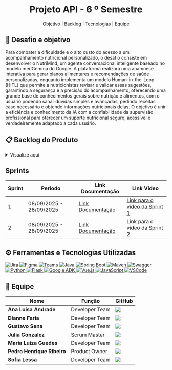 <h1 align="center"> Projeto API - 6  º Semestre </h1>

<p align="center">
    <a href ="#objetivo">Objetivo</a>  |
    <a href ="#backlog">Backlog</a>  |
    <a href =#tecnologias>Tecnologias<a/> |
    <a href ="#equipe">Equipe</a>  
</p>

<span id="objetivo">
  
## 🎯 Desafio e objetivo

Para combater a dificuldade e o alto custo do acesso a um acompanhamento nutricional personalizado, o desafio consiste em desenvolver o NutriMind, um agente conversacional inteligente baseado no modelo medGemma do Google. A plataforma realizará uma anamnese interativa para gerar planos alimentares e recomendações de saúde personalizadas, enquanto implementa um modelo Human-in-the-Loop (HITL) que permite a nutricionistas revisar e validar essas sugestões, garantindo a segurança e a precisão do acompanhamento, oferecendo uma grande base de conhecimentos gerais sobre nutrição e alimentos, com o usuário podendo sanar dúvidas simples e avançadas, pedindo receitas caso necessário e obtendo informações nutricionais delas. O objetivo é unir a eficiência e conhecimento da IA com a confiabilidade da supervisão profissional para oferecer um suporte nutricional seguro, acessível e verdadeiramente adaptado a cada usuário.
 


<span id="backlog">

## 📋 Backlog do Produto <a id="backlog"></a>

<details>

<summary>Visualize aqui</summary>

| Rank | Prioridade | User Story | Estimativa | Sprint |
| :--: | :---: | :--- | :---: | :---: |
| 1 | Alta | Como paciente, quero fazer perguntas abertas sobre nutrição e alimentação, para receber respostas imediatas e contextualizadas com base no meu perfil de saúde. | 90 | 1 |
| 2 | Alta | Como paciente, quero pedir dicas e estratégias para criar hábitos alimentares saudáveis, para que eu possa manter meus resultados a longo prazo e ter mais autonomia sobre minha saúde. | 70 | 1 |
| 3 | Média | Como novo usuário (paciente ou nutricionista), quero criar uma conta na plataforma, para poder acessar as funcionalidades e salvar minhas informações. | 40 | 1 |
| 4 | Média | Como usuário cadastrado, quero fazer login de forma segura, para acessar meu perfil e dados. | 30 | 1 |
| 5 | Alta | Como um novo paciente, quero ser guiado por um processo de coleta de dados de saúde e hábitos, para a geração de recomendações personalizadas. | 60 | 1 |
| 6 | Média | Como usuário, quero um menu de navegação claro e acessível, para encontrar facilmente as diferentes seções da plataforma. | 20 | 1 |
| 7 | Média | Como paciente, quero poder visualizar e editar meus dados de perfil e informações de saúde através de um formulário na minha conta, para manter minhas informações sempre atualizadas. | 20 | 1 |
| 8 | Alta | Como paciente, quero solicitar um plano alimentar semanal à IA com base no meu perfil, para receber um guia estruturado de refeições que me ajude a atingir meus objetivos de saúde. | 80 | 2 |
| 9 | Alta | Como paciente, quero solicitar receitas saudáveis que sejam compatíveis com meu plano alimentar e minhas restrições, para ter mais variedade e aderir mais facilmente à dieta. | 70 | 2 |
| 10 | Alta | Como paciente, quero visualizar o histórico de todos os planos alimentares e prescrições gerados, para acompanhar minha evolução e consultar orientações passadas. | 40 | 2 |
| 11 | Média | Como Nutricionista, quero receber uma notificação por e-mail e na plataforma para aceitar ou recusar um pedido de vinculação de um paciente. | 40 | 2 |
| 12 | Média | Como Nutricionista, quero revisar e editar os planos alimentares gerados pela IA para meus pacientes, para garantir a precisão das recomendações e adicionar minha personalização profissional, usando a plataforma como uma ferramenta de otimização do meu atendimento. | 50 | 2 |
| 13 | Média | Como paciente, quero poder solicitar a vinculação com um nutricionista através do e-mail dele, para que ele possa acessar meu perfil e me acompanhar na plataforma. | 40 | 2 |
| 14 | Média | Como Nutricionista, quero ter um dashboard com a lista de todos os meus pacientes vinculados, para monitorar o progresso e acessar rapidamente seus perfis e históricos de interação. | 50 | 2 |
| 15 | Baixa | Como usuário (paciente ou nutricionista), quero poder redefinir minha senha de forma segura, para recuperar o acesso à minha conta caso a esqueça. | 40 | 2 |
| 16 | Média | Como paciente, quero poder informar à IA sobre mudanças nos meus dados de saúde através do chat, para que meu perfil seja atualizado de forma rápida e conveniente. | 40 | 3 |
| 17 | Média | Como paciente, quero poder baixar meu plano alimentar em formato PDF, para imprimir ou acessar offline facilmente. | 30 | 3 |
| 18 | Média | Como paciente, quero ter a opção de receber meu plano alimentar por e-mail, para maior conveniência e facilidade de compartilhamento. | 30 | 3 |
| 19 | Média | Como paciente, quero poder me desvincular de um nutricionista a qualquer momento, para ter controle sobre quem acessa meus dados. | 20 | 3 |
| 20 | Média | Como Nutricionista, quero poder desvincular um paciente da minha lista, para gerenciar meus atendimentos ativos. | 20 | 3 |
| 21 | Baixa | Como usuário, quero ativar a autenticação de dois fatores (2FA), para adicionar uma camada extra de segurança à minha conta. | 40 | 3 |
| 22 | Baixa | Como paciente, quero enviar uma foto da minha refeição e receber uma análise estimada de seus macronutrientes e calorias, para monitorar minha ingestão diária e aprender sobre a composição dos alimentos. | 80 | 3 |
| 23 | Baixa | Como usuário, quero acessar uma página de Perguntas Frequentes (FAQ) para tirar dúvidas comuns. | 20 | 3 |
</details>

## Sprints


| Sprint | Período | Link Documentação | Link Video |
|---|---|---|---|
| 1 | 08/09/2025 - 28/09/2025 | [Link Documentação](/Docs/processo/sprints/sprint-1/README.md) | [Link para o vídeo da Sprint 1](https://www.youtube.com/watch?v=o2-4zX-Z9fE) |
| 2 | 08/09/2025 - 28/09/2025 | [Link Documentação](/Docs/processo/sprints/sprint-2/README.md) | Link para o vídeo da Sprint 2 |


<span id="tecnologias">

## ⚙️ Ferramentas e Tecnologias Utilizadas
    
<a href="https://www.atlassian.com/software/jira" target="_blank">
<img src="https://img.shields.io/badge/Jira-0052CC?style=for-the-badge&logo=Jira&logoColor=white" alt="Jira"/>
</a>
<a href="https://www.figma.com/" target="_blank">
<img src="https://img.shields.io/badge/Figma-F24E1E?style=for-the-badge&logo=figma&logoColor=white" alt="Figma"/>
</a>
<a href="https://www.microsoft.com/pt-br/microsoft-teams/group-chat-software" target="_blank">
<img src="https://img.shields.io/badge/Microsoft_Teams-6264A7?style=for-the-badge&logo=microsoftteams&logoColor=white" alt="Teams"/>
</a>
<a href="https://www.java.com/pt-BR/" target="_blank">
<img src="https://img.shields.io/badge/Java-ED8B00?style=for-the-badge&logo=openjdk&logoColor=white" alt="Java"/>
</a>
<a href="https://spring.io/projects/spring-boot" target="_blank">
<img src="https://img.shields.io/badge/Spring_Boot-6DB33F?style=for-the-badge&logo=springboot&logoColor=white" alt="Spring Boot"/>
</a>
<a href="https://maven.apache.org/" target="_blank">
<img src="https://img.shields.io/badge/Maven-C71A36?style=for-the-badge&logo=apachemaven&logoColor=white" alt="Maven"/>
</a>
<a href="https://swagger.io/" target="_blank">
<img src="https://img.shields.io/badge/Swagger-85EA2D?style=for-the-badge&logo=swagger&logoColor=black" alt="Swagger"/>
</a>
<a href="https://www.python.org" target="_blank">
<img src="https://img.shields.io/badge/Python-3776AB?style=for-the-badge&logo=python&logoColor=white" alt="Python"/>
</a>
<a href="https://flask.palletsprojects.com/" target="_blank">
<img src="https://img.shields.io/badge/Flask-000000?style=for-the-badge&logo=flask&logoColor=white" alt="Flask"/>
</a>
<a href="https://google.github.io/adk-docs/" target="_blank">
<img src="https://img.shields.io/badge/Google_ADK-4285F4?style=for-the-badge&logo=google&logoColor=white" alt="Google ADK"/>
</a>
<a href="https://vuejs.org/" target="_blank">
<img src="https://img.shields.io/badge/Vue.js-4FC08D?style=for-the-badge&logo=vue.js&logoColor=white" alt="Vue.js"/>
</a>
<a href="https://developer.mozilla.org/pt-BR/docs/Web/JavaScript" target="_blank">
<img src="https://img.shields.io/badge/JavaScript-F7DF1E?style=for-the-badge&logo=javascript&logoColor=black" alt="JavaScript"/>
</a>
<a href="https://code.visualstudio.com/" target="_blank">
<img src="https://img.shields.io/badge/VSCode-007ACC?style=for-the-badge&logo=visualstudiocode&logoColor=white" alt="VSCode"/>
</a>
<!-- ## Protótipo Figma
📲 [Clique aqui](url) para acessar o protótipo! *(Segure `Ctrl` e clique para abrir em nova guia)*
 -->
<!-- <span id="modelagem-bd">
     
## Modelagem de Banco de Dados
<img src="https://github.com/user-attachments/assets/ccc12f4b-1799-42d0-9bc5-6014579a24f3" width="450"/>

 -->
<!-- <span id="instalação">
     
## 📥 Guia de Instalação  
  * Acesse para ver o passo a passo do [Frontend](./Guia-de-Instalação/frontend-readme.md)
  * Acesse para ver o passo a passo do [Backend](./Guia-de-Instalação/backend-readme.md)
  * Acesse para ver o passo a passo do [Sistema Corporativo Web](./Guia-de-Instalação/web-sistema-readme.md)

<span id="videos-entregas">
      -->
<!-- ## 🎬 Vídeos de Entrega

<details>
     
<summary>Sprint 1</summary>


</details> -->


<!-- <details>
     
<summary>Sprint 2</summary>


</details>


<details>
     
<summary>Sprint 3</summary>


</details> -->


<span id="equipe">
     
## 👥 Equipe

|Nome|Função|GitHub|
| -------- |-------- |-------- |
|**Ana Luisa Andrade**|Developer Team|[![](https://bit.ly/3f9Xo0P)](https://github.com/LuisaAndrade28)|
|**Dianne Faria**|Developer Team| [![](https://bit.ly/3f9Xo0P)](https://github.com/DianneFaria)|
|**Gustavo Sena**|Developer Team|[![](https://bit.ly/3f9Xo0P)](https://github.com/gustavosenamp)|
|**Julia Gonzalez**|Scrum Master|[![](https://bit.ly/3f9Xo0P)](https://github.com/juliagonzalezmoreira)|
|**Maria Luiza Guedes**|Developer Team|[![](https://bit.ly/3f9Xo0P)](https://github.com/mluizaguedes)|
|**Pedro Henrique Ribeiro**|Product Owner|[![](https://bit.ly/3f9Xo0P)](https://github.com/pedrohenribeiro)|
|**Sofia Lessa**|Developer Team|[![](https://bit.ly/3f9Xo0P)](https://github.com/sofialessaa)|
